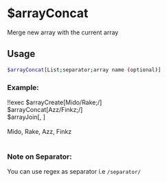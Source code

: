 # $arrayConcat

Merge new array with the current array

## Usage

```bash
$arrayConcat[List;separator;array name (optional)]
```

### Example:
<discord-messages>
          <discord-message :bot="false" role-color="#ffcc9a" author="Member">
        !!exec $arrayCreate[Mido/Rake;/]<br>$arrayConcat[Azz/Finkz;/]<br>$arrayJoin[, ]<br><br>
          </discord-message>
          <discord-message :bot="true" role-color="#0099ff" author="Custom Command" avatar="https://media.discordapp.net/avatars/725721249652670555/781224f90c3b841ba5b40678e032f74a.webp">
        Mido, Rake, Azz, Finkz<br><br>
        </discord-message>
</discord-messages>

### Note on Separator:
You can use regex as separator i.e `/separator/`